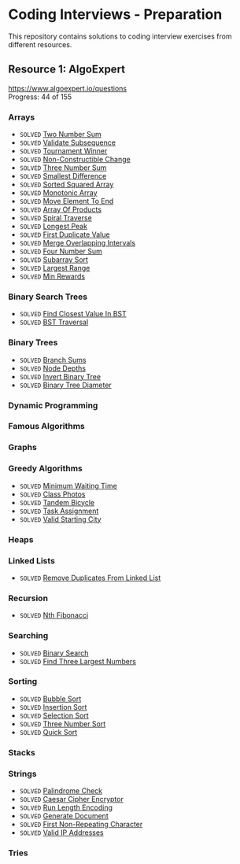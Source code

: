 # Coding Interviews - Preparation
This repository contains solutions to coding interview exercises from different resources.

## Resource 1: AlgoExpert
https://www.algoexpert.io/questions</br>
Progress: 44 of 155

### Arrays
* `SOLVED` [Two Number Sum](../master/app/src/test/java/com/artishevskym/codinginterviews/solutions/algoexpert/arrays/TwoNumberSum.kt)
* `SOLVED` [Validate Subsequence](../master/app/src/test/java/com/artishevskym/codinginterviews/solutions/algoexpert/arrays/ValidateSubsequence.kt)
* `SOLVED` [Tournament Winner](../master/app/src/test/java/com/artishevskym/codinginterviews/solutions/algoexpert/arrays/TournamentWinner.kt)
* `SOLVED` [Non-Constructible Change](../master/app/src/test/java/com/artishevskym/codinginterviews/solutions/algoexpert/arrays/NonConstructibleChange.kt)
* `SOLVED` [Three Number Sum](../master/app/src/test/java/com/artishevskym/codinginterviews/solutions/algoexpert/arrays/ThreeNumberSum.kt)
* `SOLVED` [Smallest Difference](../master/app/src/test/java/com/artishevskym/codinginterviews/solutions/algoexpert/arrays/SmallestDifference.kt)
* `SOLVED` [Sorted Squared Array](../master/app/src/test/java/com/artishevskym/codinginterviews/solutions/algoexpert/arrays/SortedSquaredArray.kt)
* `SOLVED` [Monotonic Array](../master/app/src/test/java/com/artishevskym/codinginterviews/solutions/algoexpert/arrays/MonotonicArray.kt)
* `SOLVED` [Move Element To End](../master/app/src/test/java/com/artishevskym/codinginterviews/solutions/algoexpert/arrays/MoveElementToEnd.kt)
* `SOLVED` [Array Of Products](../master/app/src/test/java/com/artishevskym/codinginterviews/solutions/algoexpert/arrays/ArrayOfProducts.kt)
* `SOLVED` [Spiral Traverse](../master/app/src/test/java/com/artishevskym/codinginterviews/solutions/algoexpert/arrays/SpiralTraverse.kt)
* `SOLVED` [Longest Peak](../master/app/src/test/java/com/artishevskym/codinginterviews/solutions/algoexpert/arrays/LongestPeak.kt)
* `SOLVED` [First Duplicate Value](../master/app/src/test/java/com/artishevskym/codinginterviews/solutions/algoexpert/arrays/FirstDuplicateValue.kt)
* `SOLVED` [Merge Overlapping Intervals](../master/app/src/test/java/com/artishevskym/codinginterviews/solutions/algoexpert/arrays/MergeOverlappingIntervals.kt)
* `SOLVED` [Four Number Sum](../master/app/src/test/java/com/artishevskym/codinginterviews/solutions/algoexpert/arrays/FourNumberSum.kt)
* `SOLVED` [Subarray Sort](../master/app/src/test/java/com/artishevskym/codinginterviews/solutions/algoexpert/arrays/SubarraySort.kt)
* `SOLVED` [Largest Range](../master/app/src/test/java/com/artishevskym/codinginterviews/solutions/algoexpert/arrays/LargestRange.kt)
* `SOLVED` [Min Rewards](../master/app/src/test/java/com/artishevskym/codinginterviews/solutions/algoexpert/arrays/MinRewards.kt)

### Binary Search Trees
* `SOLVED` [Find Closest Value In BST](../master/app/src/test/java/com/artishevskym/codinginterviews/solutions/algoexpert/bst/FindClosestValueInBST.kt)
* `SOLVED` [BST Traversal](https://github.com/artishevskym/coding-interviews/blob/master/app/src/test/java/com/artishevskym/codinginterviews/solutions/algoexpert/bst/BSTTraversal.kt)

### Binary Trees
* `SOLVED` [Branch Sums](https://github.com/artishevskym/coding-interviews/blob/master/app/src/test/java/com/artishevskym/codinginterviews/solutions/algoexpert/binarytrees/BranchSums.kt)
* `SOLVED` [Node Depths](https://github.com/artishevskym/coding-interviews/blob/master/app/src/test/java/com/artishevskym/codinginterviews/solutions/algoexpert/binarytrees/NodeDepths.kt)
* `SOLVED` [Invert Binary Tree](https://github.com/artishevskym/coding-interviews/blob/master/app/src/test/java/com/artishevskym/codinginterviews/solutions/algoexpert/binarytrees/InvertBinaryTree.kt)
* `SOLVED` [Binary Tree Diameter](https://github.com/artishevskym/coding-interviews/blob/master/app/src/test/java/com/artishevskym/codinginterviews/solutions/algoexpert/binarytrees/BinaryTreeDiameter.kt)

### Dynamic Programming
### Famous Algorithms
### Graphs
### Greedy Algorithms
* `SOLVED` [Minimum Waiting Time](../master/app/src/test/java/com/artishevskym/codinginterviews/solutions/algoexpert/greedy/MinimumWaitingTime.kt)
* `SOLVED` [Class Photos](../master/app/src/test/java/com/artishevskym/codinginterviews/solutions/algoexpert/greedy/ClassPhotos.kt)
* `SOLVED` [Tandem Bicycle](../master/app/src/test/java/com/artishevskym/codinginterviews/solutions/algoexpert/greedy/TandemBicycle.kt)
* `SOLVED` [Task Assignment](https://github.com/artishevskym/coding-interviews/blob/master/app/src/test/java/com/artishevskym/codinginterviews/solutions/algoexpert/greedy/TaskAssignment.kt)
* `SOLVED` [Valid Starting City](https://github.com/artishevskym/coding-interviews/blob/master/app/src/test/java/com/artishevskym/codinginterviews/solutions/algoexpert/greedy/ValidStartingCity.kt)

### Heaps
### Linked Lists
* `SOLVED` [Remove Duplicates From Linked List](https://github.com/artishevskym/coding-interviews/blob/master/app/src/test/java/com/artishevskym/codinginterviews/solutions/algoexpert/linkedlists/RemoveDuplicatesFromLinkedList.kt)

### Recursion
* `SOLVED` [Nth Fibonacci](https://github.com/artishevskym/coding-interviews/blob/master/app/src/test/java/com/artishevskym/codinginterviews/solutions/algoexpert/recursion/NthFibonacci.kt)

### Searching
* `SOLVED` [Binary Search](https://github.com/artishevskym/coding-interviews/blob/master/app/src/test/java/com/artishevskym/codinginterviews/solutions/algoexpert/searching/BinarySearch.kt)
* `SOLVED` [Find Three Largest Numbers](https://github.com/artishevskym/coding-interviews/blob/master/app/src/test/java/com/artishevskym/codinginterviews/solutions/algoexpert/searching/FindThreeLargestNumbers.kt)

### Sorting
* `SOLVED` [Bubble Sort](../master/app/src/test/java/com/artishevskym/codinginterviews/solutions/algoexpert/sorting/BubbleSort.kt)
* `SOLVED` [Insertion Sort](../master/app/src/test/java/com/artishevskym/codinginterviews/solutions/algoexpert/sorting/InsertionSort.kt)
* `SOLVED` [Selection Sort](../master/app/src/test/java/com/artishevskym/codinginterviews/solutions/algoexpert/sorting/SelectionSort.kt)
* `SOLVED` [Three Number Sort](../master/app/src/test/java/com/artishevskym/codinginterviews/solutions/algoexpert/sorting/ThreeNumberSort.kt)
* `SOLVED` [Quick Sort](../master/app/src/test/java/com/artishevskym/codinginterviews/solutions/algoexpert/sorting/QuickSort.kt)

### Stacks
### Strings
* `SOLVED` [Palindrome Check](../master/app/src/test/java/com/artishevskym/codinginterviews/solutions/algoexpert/strings/PalindromeCheck.kt)
* `SOLVED` [Caesar Cipher Encryptor](../master/app/src/test/java/com/artishevskym/codinginterviews/solutions/algoexpert/strings/CaesarCipherEncryptor.kt)
* `SOLVED` [Run Length Encoding](../master/app/src/test/java/com/artishevskym/codinginterviews/solutions/algoexpert/strings/RunLengthEncoding.kt)
* `SOLVED` [Generate Document](../master/app/src/test/java/com/artishevskym/codinginterviews/solutions/algoexpert/strings/GenerateDocument.kt)
* `SOLVED` [First Non-Repeating Character](../master/app/src/test/java/com/artishevskym/codinginterviews/solutions/algoexpert/strings/FirstNonRepeatingCharacter.kt)
* `SOLVED` [Valid IP Addresses](../master/app/src/test/java/com/artishevskym/codinginterviews/solutions/algoexpert/strings/ValidIpAddresses.kt)
### Tries
